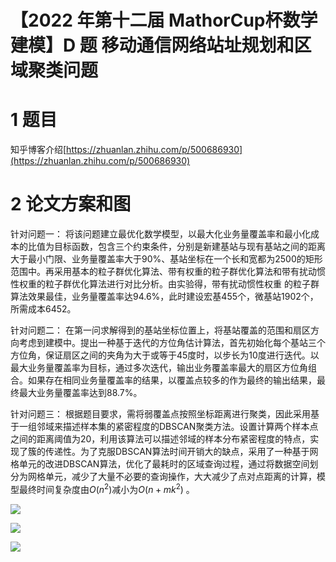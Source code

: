 # 【2022 年第十二届 MathorCup杯数学建模】D 题 移动通信网络站址规划和区域聚类问题 

# 1 题目

知乎博客介绍[https://zhuanlan.zhihu.com/p/500686930](https://zhuanlan.zhihu.com/p/500686930)

# 2 论文方案和图

针对问题一： 将该问题建立最优化数学模型，以最大化业务量覆盖率和最小化成本的比值为目标函数，包含三个约束条件，分别是新建基站与现有基站之间的距离大于最小门限、业务量覆盖率大于90%、基站坐标在一个长和宽都为2500的矩形范围中。再采用基本的粒子群优化算法、带有权重的粒子群优化算法和带有扰动惯性权重的粒子群优化算法进行对比分析。由实验得，带有扰动惯性权重 的粒子群算法效果最佳，业务量覆盖率达94.6%，此时建设宏基455个，微基站1902个，所需成本6452。

针对问题二： 在第一问求解得到的基站坐标位置上，将基站覆盖的范围和扇区方向考虑到建模中。提出一种基于迭代的方位角估计算法，首先初始化每个基站三个方位角，保证扇区之间的夹角为大于或等于45度时，以步长为10度进行迭代。以最大业务量覆盖率为目标，通过多次迭代，输出业务覆盖率最大的扇区方位角组合。如果存在相同业务量覆盖率的结果，以覆盖点较多的作为最终的输出结果，最终最大业务量覆盖率达到88.7%。

针对问题三： 根据题目要求，需将弱覆盖点按照坐标距离进行聚类，因此采用基于一组邻域来描述样本集的紧密程度的DBSCAN聚类方法。设置计算两个样本点之间的距离阈值为20，利用该算法可以描述邻域的样本分布紧密程度的特点，实现了簇的传递性。为了克服DBSCAN算法时间开销大的缺点，采用了一种基于网格单元的改进DBSCAN算法，优化了最耗时的区域查询过程，通过将数据空间划分为网格单元，减少了大量不必要的查询操作，大大减少了点对点距离的计算，模型最终时间复杂度由$O(n^2)$减小为$O ( n + mk^2 )$ 。



![](https://img-blog.csdnimg.cn/9d63abb815294129b8db88d049d72bec.png?x-oss-process=image/watermark,type_d3F5LXplbmhlaQ,shadow_50,text_Q1NETiBAQmV0dGVyIEJlbmNo,size_20,color_FFFFFF,t_70,g_se,x_16#pic_center)

![](https://img-blog.csdnimg.cn/0cd6f1716e1d4dec99385826368b6831.png?x-oss-process=image/watermark,type_d3F5LXplbmhlaQ,shadow_50,text_Q1NETiBAQmV0dGVyIEJlbmNo,size_20,color_FFFFFF,t_70,g_se,x_16#pic_center)

![](https://img-blog.csdnimg.cn/c0f099c634ae42df959ab2081a11ae5d.png?x-oss-process=image/watermark,type_d3F5LXplbmhlaQ,shadow_50,text_Q1NETiBAQmV0dGVyIEJlbmNo,size_20,color_FFFFFF,t_70,g_se,x_16#pic_center)

